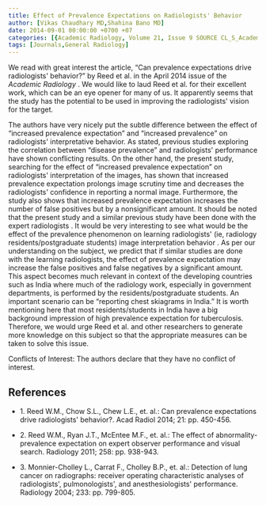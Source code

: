 ```yaml
---
title: Effect of Prevalence Expectations on Radiologists' Behavior
author: [Vikas Chaudhary MD,Shahina Bano MD]
date: 2014-09-01 00:00:00 +0700 +07
categories: [{Academic Radiology, Volume 21, Issue 9 SOURCE CL_S_AcademicRadiologyVolume21Issue9 1}]
tags: [Journals,General Radiology]
---
```

We read with great interest the article, “Can prevalence expectations drive radiologists' behavior?” by Reed et al. in the April 2014 issue of the _Academic Radiology_ . We would like to laud Reed et al. for their excellent work, which can be an eye opener for many of us. It apparently seems that the study has the potential to be used in improving the radiologists' vision for the target.

The authors have very nicely put the subtle difference between the effect of “increased prevalence expectation” and “increased prevalence” on radiologists' interpretative behavior. As stated, previous studies exploring the correlation between “disease prevalence” and radiologists' performance have shown conflicting results. On the other hand, the present study, searching for the effect of “increased prevalence expectation” on radiologists' interpretation of the images, has shown that increased prevalence expectation prolongs image scrutiny time and decreases the radiologists' confidence in reporting a normal image. Furthermore, the study also shows that increased prevalence expectation increases the number of false positives but by a nonsignificant amount. It should be noted that the present study and a similar previous study have been done with the expert radiologists . It would be very interesting to see what would be the effect of the prevalence phenomenon on learning radiologists' (ie, radiology residents/postgraduate students) image interpretation behavior . As per our understanding on the subject, we predict that if similar studies are done with the learning radiologists, the effect of prevalence expectation may increase the false positives and false negatives by a significant amount. This aspect becomes much relevant in context of the developing countries such as India where much of the radiology work, especially in government departments, is performed by the residents/postgraduate students. An important scenario can be “reporting chest skiagrams in India.” It is worth mentioning here that most residents/students in India have a big background impression of high prevalence expectation for tuberculosis. Therefore, we would urge Reed et al. and other researchers to generate more knowledge on this subject so that the appropriate measures can be taken to solve this issue.

Conflicts of Interest: The authors declare that they have no conflict of interest.

## References

- 1\. Reed W.M., Chow S.L., Chew L.E., et. al.: Can prevalence expectations drive radiologists' behavior?. Acad Radiol 2014; 21: pp. 450-456.


- 2\. Reed W.M., Ryan J.T., McEntee M.F., et. al.: The effect of abnormality-prevalence expectation on expert observer performance and visual search. Radiology 2011; 258: pp. 938-943.


- 3\. Monnier-Cholley L., Carrat F., Cholley B.P., et. al.: Detection of lung cancer on radiographs: receiver operating characteristic analyses of radiologists', pulmonologists', and anesthesiologists' performance. Radiology 2004; 233: pp. 799-805.